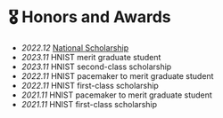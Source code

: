 # 🎖 Honors and Awards

* *2022.12* [National Scholarship](https://mp.weixin.qq.com/s/zAo-E6jz0xE-EVYihsz5TQ)
* *2023.11* HNIST merit graduate student
* *2023.11* HNIST second-class scholarship
* *2022.11* HNIST pacemaker to merit graduate student
* *2022.11* HNIST first-class scholarship
* *2021.11* HNIST pacemaker to merit graduate student
* *2021.11* HNIST first-class scholarship
